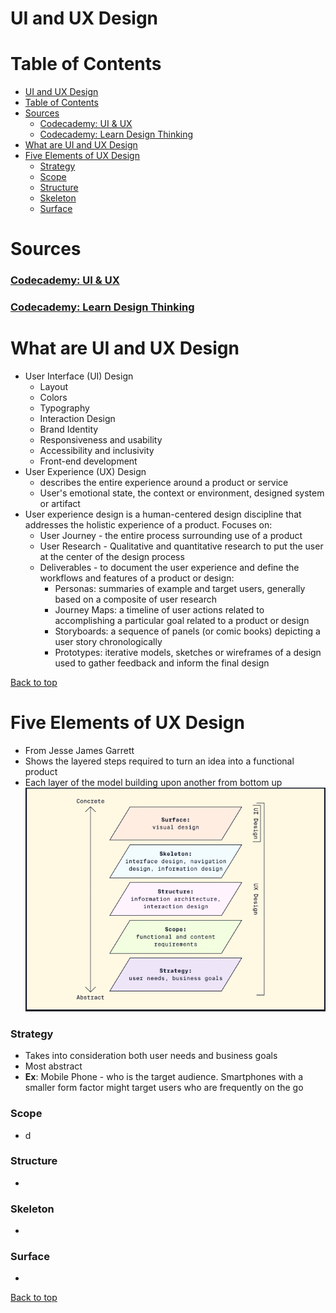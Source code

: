 # UI and UX Design

# Table of Contents

<!-- @import "[TOC]" {cmd="toc" depthFrom=1 depthTo=6 orderedList=false} -->

<!-- code_chunk_output -->

- [UI and UX Design](#ui-and-ux-design)
- [Table of Contents](#table-of-contents)
- [Sources](#sources)
    - [Codecademy: UI & UX](#codecademy-ui--ux)
    - [Codecademy: Learn Design Thinking](#codecademy-learn-design-thinking)
- [What are UI and UX Design](#what-are-ui-and-ux-design)
- [Five Elements of UX Design](#five-elements-of-ux-design)
    - [Strategy](#strategy)
    - [Scope](#scope)
    - [Structure](#structure)
    - [Skeleton](#skeleton)
    - [Surface](#surface)

<!-- /code_chunk_output -->

# Sources

### [Codecademy: UI & UX](https://www.codecademy.com/learn/intro-to-ui-ux)

### [Codecademy: Learn Design Thinking](https://www.codecademy.com/learn/learn-design-thinking-ideation)

# What are UI and UX Design

- User Interface (UI) Design
  - Layout
  - Colors
  - Typography
  - Interaction Design
  - Brand Identity
  - Responsiveness and usability
  - Accessibility and inclusivity
  - Front-end development
- User Experience (UX) Design
  - describes the entire experience around a product or service
  - User's emotional state, the context or environment, designed system or artifact
- User experience design is a human-centered design discipline that addresses the holistic experience of a product. Focuses on:
  - User Journey - the entire process surrounding use of a product
  - User Research - Qualitative and quantitative research to put the user at the center of the design process
  - Deliverables - to document the user experience and define the workflows and features of a product or design:
    - Personas: summaries of example and target users, generally based on a composite of user research
    - Journey Maps: a timeline of user actions related to accomplishing a particular goal related to a product or design
    - Storyboards: a sequence of panels (or comic books) depicting a user story chronologically
    - Prototypes: iterative models, sketches or wireframes of a design used to gather feedback and inform the final design

[Back to top](#table-of-contents)

# Five Elements of UX Design

- From Jesse James Garrett
- Shows the layered steps required to turn an idea into a functional product
- Each layer of the model building upon another from bottom up
![](5-Layer.png)

### Strategy

- Takes into consideration both user needs and business goals
- Most abstract
- **Ex**: Mobile Phone - who is the target audience. Smartphones with a smaller form factor might target users who are frequently on the go

### Scope

- d

### Structure

-

### Skeleton

-

### Surface

-

[Back to top](#table-of-contents)





